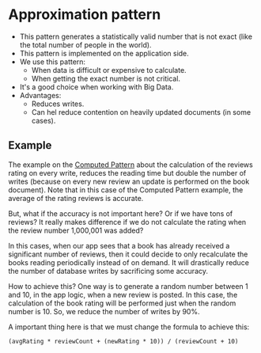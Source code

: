 # Approximation pattern
- This pattern generates a statistically valid number that is not exact (like the total number of people in the world).
- This pattern is implemented on the application side.
- We use this pattern:
    - When data is difficult or expensive to calculate.
    - When getting the exact number is not critical.
- It's a good choice when working with Big Data.
- Advantages:
    - Reduces writes.
    - Can hel reduce contention on heavily updated documents (in some cases).

## Example
The example on the [Computed Pattern](../computed-pattern/) about the calculation of the reviews rating on every write, reduces the reading time but double the number of writes (because on every new review an update is performed on the book document). Note that in this case of the Computed Pattern example, the average of the rating reviews is accurate.

But, what if the accuracy is not important here? Or if we have tons of reviews? It really makes difference if we do not calculate the rating when the review number 1,000,001 was added?

In this cases, when our app sees that a book has already received a significant number of reviews, then it could decide to only recalculate the books reading periodically instead of on demand. It will drastically reduce the number of database writes by sacrificing some accuracy.

How to achieve this?
One way is to generate a random number between 1 and 10, in the app logic, when a new review is posted. In this case, the calculation of the book rating will be performed just when the random number is 10. So, we reduce the number of writes by 90%.

A important thing here is that we must change the formula to achieve this:
```
(avgRating * reviewCount + (newRating * 10)) / (reviewCount + 10)
```
